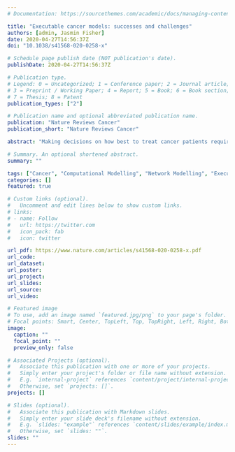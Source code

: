 ```yaml
---
# Documentation: https://sourcethemes.com/academic/docs/managing-content/

title: "Executable cancer models: successes and challenges"
authors: [admin, Jasmin Fisher]
date: 2020-04-27T14:56:37Z
doi: "10.1038/s41568-020-0258-x"

# Schedule page publish date (NOT publication's date).
publishDate: 2020-04-27T14:56:37Z

# Publication type.
# Legend: 0 = Uncategorized; 1 = Conference paper; 2 = Journal article;
# 3 = Preprint / Working Paper; 4 = Report; 5 = Book; 6 = Book section;
# 7 = Thesis; 8 = Patent
publication_types: ["2"]

# Publication name and optional abbreviated publication name.
publication: "Nature Reviews Cancer"
publication_short: "Nature Reviews Cancer"

abstract: "Making decisions on how best to treat cancer patients requires the integration of different data sets, including genomic profiles, tumour histopathology, radiological images, proteomic analysis and more. This wealth of biological information calls for novel strategies to integrate such information in a meaningful, predictive and experimentally verifiable way. In this Perspective we explain how executable computational models meet this need. Such models provide a means for comprehensive data integration, can be experimentally validated, are readily interpreted both biologically and clinically, and have the potential to predict effective therapies for different cancer types and subtypes. We explain what executable models are and how they can be used to represent the dynamic biological behaviours inherent in cancer, and demonstrate how such models, when coupled with automated reasoning, facilitate our understanding of the mechanisms by which oncogenic signalling pathways regulate tumours. We explore how executable models have impacted the field of cancer research and argue that extending them to represent a tumour in a specific patient (that is, an avatar) will pave the way for improved personalized treatments and precision medicine. Finally, we highlight some of the ongoing challenges in developing executable models and stress that effective cross-disciplinary efforts are key to forward progress in the field."

# Summary. An optional shortened abstract.
summary: ""

tags: ["Cancer", "Computational Modelling", "Network Modelling", "Executable Modelling", "Mathematical Modelling", "Machine Learning", "BioModelAnalyzer", "BMA"]
categories: []
featured: true

# Custom links (optional).
#   Uncomment and edit lines below to show custom links.
# links:
# - name: Follow
#   url: https://twitter.com
#   icon_pack: fab
#   icon: twitter

url_pdf: https://www.nature.com/articles/s41568-020-0258-x.pdf 
url_code:
url_dataset:
url_poster:
url_project:
url_slides:
url_source:
url_video:

# Featured image
# To use, add an image named `featured.jpg/png` to your page's folder. 
# Focal points: Smart, Center, TopLeft, Top, TopRight, Left, Right, BottomLeft, Bottom, BottomRight.
image:
  caption: ""
  focal_point: ""
  preview_only: false

# Associated Projects (optional).
#   Associate this publication with one or more of your projects.
#   Simply enter your project's folder or file name without extension.
#   E.g. `internal-project` references `content/project/internal-project/index.md`.
#   Otherwise, set `projects: []`.
projects: []

# Slides (optional).
#   Associate this publication with Markdown slides.
#   Simply enter your slide deck's filename without extension.
#   E.g. `slides: "example"` references `content/slides/example/index.md`.
#   Otherwise, set `slides: ""`.
slides: ""
---
```

